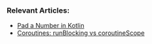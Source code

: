 ### Relevant Articles:
- [Pad a Number in Kotlin](https://www.baeldung.com/kotlin/pad-number)
- [Coroutines: runBlocking vs coroutineScope](https://www.baeldung.com/kotlin/coroutines-runblocking-vs-coroutinescope)
